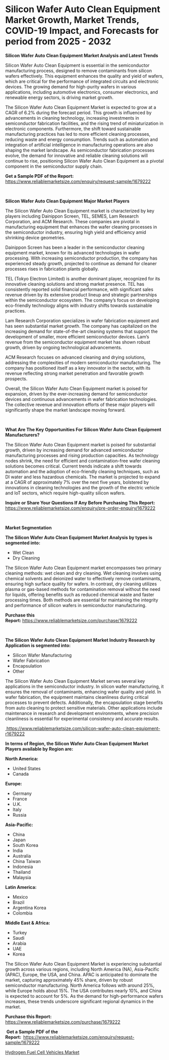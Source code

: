 <p><h1>Silicon Wafer Auto Clean Equipment Market Growth, Market Trends, COVID-19 Impact, and Forecasts for period from 2025 - 2032</h1></p><p><strong>Silicon Wafer Auto Clean Equipment Market Analysis and Latest Trends</strong></p>
<p><p>Silicon Wafer Auto Clean Equipment is essential in the semiconductor manufacturing process, designed to remove contaminants from silicon wafers effectively. This equipment enhances the quality and yield of wafers, which are critical for the performance of integrated circuits and electronic devices. The growing demand for high-purity wafers in various applications, including automotive electronics, consumer electronics, and renewable energy sectors, is driving market growth.</p><p>The Silicon Wafer Auto Clean Equipment Market is expected to grow at a CAGR of 6.2% during the forecast period. This growth is influenced by advancements in cleaning technology, increasing investments in semiconductor fabrication facilities, and the rising trend of miniaturization in electronic components. Furthermore, the shift toward sustainable manufacturing practices has led to more efficient cleaning processes, reducing waste and energy consumption. Trends such as automation and integration of artificial intelligence in manufacturing operations are also shaping the market landscape. As semiconductor fabrication processes evolve, the demand for innovative and reliable cleaning solutions will continue to rise, positioning Silicon Wafer Auto Clean Equipment as a pivotal component in the semiconductor supply chain.</p></p>
<p><strong>Get a Sample PDF of the Report:&nbsp;</strong> <a href="https://www.reliablemarketsize.com/enquiry/request-sample/1679222?utm_campaign=2936&utm_medium=2&utm_source=Github&utm_content=ia&utm_term=24032025&utm_id=silicon-wafer-auto-clean-equipment">https://www.reliablemarketsize.com/enquiry/request-sample/1679222</a></p>
<p>&nbsp;</p>
<p><strong>Silicon Wafer Auto Clean Equipment Major Market Players</strong></p>
<p><p>The Silicon Wafer Auto Clean Equipment market is characterized by key players including Dainippon Screen, TEL, SEMES, Lam Research Corporation, and ACM Research. These companies are pivotal in manufacturing equipment that enhances the wafer cleaning processes in the semiconductor industry, ensuring high yield and efficiency amid shrinking device geometries.</p><p>Dainippon Screen has been a leader in the semiconductor cleaning equipment market, known for its advanced technologies in wafer processing. With increasing semiconductor production, the company has experienced steady growth, projected to continue as demand for cleaner processes rises in fabrication plants globally.</p><p>TEL (Tokyo Electron Limited) is another dominant player, recognized for its innovative cleaning solutions and strong market presence. TEL has consistently reported solid financial performance, with significant sales revenue driven by its extensive product lineup and strategic partnerships within the semiconductor ecosystem. The company’s focus on developing eco-friendly technology aligns with industry shifts towards sustainable practices.</p><p>Lam Research Corporation specializes in wafer fabrication equipment and has seen substantial market growth. The company has capitalized on the increasing demand for state-of-the-art cleaning systems that support the development of smaller, more efficient semiconductor devices. Lam’s revenue from the semiconductor equipment market has shown robust growth, driven by ongoing technological advancements.</p><p>ACM Research focuses on advanced cleaning and drying solutions, addressing the complexities of modern semiconductor manufacturing. The company has positioned itself as a key innovator in the sector, with its revenue reflecting strong market penetration and favorable growth prospects.</p><p>Overall, the Silicon Wafer Auto Clean Equipment market is poised for expansion, driven by the ever-increasing demand for semiconductor devices and continuous advancements in wafer fabrication technologies. The collective revenue and innovation efforts of these major players will significantly shape the market landscape moving forward.</p></p>
<p>&nbsp;</p>
<p><strong>What Are The Key Opportunities For Silicon Wafer Auto Clean Equipment Manufacturers?</strong></p>
<p><p>The Silicon Wafer Auto Clean Equipment market is poised for substantial growth, driven by increasing demand for advanced semiconductor manufacturing processes and rising production capacities. As technology nodes shrink, the need for efficient and contamination-free wafer cleaning solutions becomes critical. Current trends indicate a shift towards automation and the adoption of eco-friendly cleaning techniques, such as DI water and less hazardous chemicals. The market is projected to expand at a CAGR of approximately 7% over the next five years, bolstered by innovations in cleaning technologies and the growth of the electric vehicle and IoT sectors, which require high-quality silicon wafers.</p></p>
<p><strong>Inquire or Share Your Questions If Any Before Purchasing This Report:</strong> <a href="https://www.reliablemarketsize.com/enquiry/pre-order-enquiry/1679222?utm_campaign=2936&utm_medium=2&utm_source=Github&utm_content=ia&utm_term=24032025&utm_id=silicon-wafer-auto-clean-equipment">https://www.reliablemarketsize.com/enquiry/pre-order-enquiry/1679222</a></p>
<p>&nbsp;</p>
<p><strong>Market Segmentation</strong></p>
<p><strong>The Silicon Wafer Auto Clean Equipment Market Analysis by types is segmented into:</strong></p>
<p><ul><li>Wet Clean</li><li>Dry Cleaning</li></ul></p>
<p><p>The Silicon Wafer Auto Clean Equipment market encompasses two primary cleaning methods: wet clean and dry cleaning. Wet cleaning involves using chemical solvents and deionized water to effectively remove contaminants, ensuring high surface quality for wafers. In contrast, dry cleaning utilizes plasma or gas-based methods for contamination removal without the need for liquids, offering benefits such as reduced chemical waste and faster processing times. Both methods are essential for maintaining the integrity and performance of silicon wafers in semiconductor manufacturing.</p></p>
<p><strong>Purchase this Report:&nbsp;</strong><a href="https://www.reliablemarketsize.com/purchase/1679222?utm_campaign=2936&utm_medium=2&utm_source=Github&utm_content=ia&utm_term=24032025&utm_id=silicon-wafer-auto-clean-equipment">https://www.reliablemarketsize.com/purchase/1679222</a></p>
<p>&nbsp;</p>
<p><strong>The Silicon Wafer Auto Clean Equipment Market Industry Research by Application is segmented into:</strong></p>
<p><ul><li>Silicon Wafer Manufacturing</li><li>Wafer Fabrication</li><li>Encapsulation</li><li>Other</li></ul></p>
<p><p>The Silicon Wafer Auto Clean Equipment Market serves several key applications in the semiconductor industry. In silicon wafer manufacturing, it ensures the removal of contaminants, enhancing wafer quality and yield. In wafer fabrication, the equipment maintains cleanliness during critical processes to prevent defects. Additionally, the encapsulation stage benefits from auto cleaning to protect sensitive materials. Other applications include maintenance in research and development environments, where precision cleanliness is essential for experimental consistency and accurate results.</p></p>
<p><a href="https://www.reliablemarketsize.com/silicon-wafer-auto-clean-equipment-r1679222?utm_campaign=2936&utm_medium=2&utm_source=Github&utm_content=ia&utm_term=24032025&utm_id=silicon-wafer-auto-clean-equipment">&nbsp;https://www.reliablemarketsize.com/silicon-wafer-auto-clean-equipment-r1679222</a></p>
<p><strong>In terms of Region, the Silicon Wafer Auto Clean Equipment Market Players available by Region are:</strong></p>
<p>
    <p> <strong> North America: </strong>
        <ul>
            <li>United States</li>
            <li>Canada</li>
        </ul>
        </p> 
    <p> <strong> Europe: </strong>
        <ul>
            <li>Germany</li>
            <li>France</li>
            <li>U.K.</li>
            <li>Italy</li>
            <li>Russia</li>
        </ul>
        </p> 
    <p> <strong> Asia-Pacific: </strong>
        <ul>
            <li>China</li>
            <li>Japan</li>
            <li>South Korea</li>
            <li>India</li>
            <li>Australia</li>
            <li>China Taiwan</li>
            <li>Indonesia</li>
            <li>Thailand</li>
            <li>Malaysia</li>
        </ul>
        </p> 
    <p> <strong> Latin America: </strong>
        <ul>
            <li>Mexico</li>
            <li>Brazil</li>
            <li>Argentina Korea</li>
            <li>Colombia</li>
        </ul>
        </p> 
    <p> <strong> Middle East & Africa: </strong>
        <ul>
            <li>Turkey</li>
            <li>Saudi</li>
            <li>Arabia</li>
            <li>UAE</li>
            <li>Korea</li>
        </ul>
    </p>
    </p>
<p><p>The Silicon Wafer Auto Clean Equipment Market is experiencing substantial growth across various regions, including North America (NA), Asia-Pacific (APAC), Europe, the USA, and China. APAC is anticipated to dominate the market, capturing approximately 45% share, driven by robust semiconductor manufacturing. North America follows with around 25%, while Europe holds about 15%. The USA contributes nearly 10%, and China is expected to account for 5%. As the demand for high-performance wafers increases, these trends underscore significant regional dynamics in the market.</p></p>
<p><strong>Purchase this Report: </strong><a href="https://www.reliablemarketsize.com/purchase/1679222?utm_campaign=2936&utm_medium=2&utm_source=Github&utm_content=ia&utm_term=24032025&utm_id=silicon-wafer-auto-clean-equipment">https://www.reliablemarketsize.com/purchase/1679222</a></p>
<p>&nbsp;<strong>Get a Sample PDF of the Report:&nbsp;&nbsp;</strong><a href="https://www.reliablemarketsize.com/enquiry/request-sample/1679222?utm_campaign=2936&utm_medium=2&utm_source=Github&utm_content=ia&utm_term=24032025&utm_id=silicon-wafer-auto-clean-equipment">https://www.reliablemarketsize.com/enquiry/request-sample/1679222</a></p>
<p><strong></strong></p>
<p><p><a href="https://github.com/haaszgettre6/Market-Research-Report-List-1/blob/main/hydrogen-fuel-cell-vehicles-market.md?utm_campaign=2936&utm_medium=2&utm_source=Github&utm_content=ia&utm_term=24032025&utm_id=silicon-wafer-auto-clean-equipment">Hydrogen Fuel Cell Vehicles Market</a></p></p>